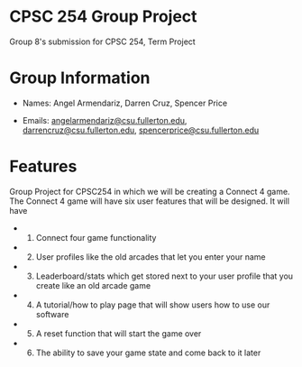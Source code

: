 # CPSC 254 Group Project

Group 8's submission for CPSC 254, Term Project

# Group Information

* Names: Angel Armendariz, Darren Cruz, Spencer Price

* Emails: angelarmendariz@csu.fullerton.edu, darrencruz@csu.fullerton.edu, spencerprice@csu.fullerton.edu

# Features

Group Project for CPSC254 in which we will be creating a Connect 4 game. The Connect 4 game will have six user features that will be designed. It will have 

* 1. Connect four game functionality 

* 2. User profiles like the old arcades that let you enter your name

* 3. Leaderboard/stats which get stored next to your user profile that you create like an old arcade game 

* 4. A tutorial/how to play page that will show users how to use our software 

* 5. A reset function that will start the game over 

* 6. The ability to save your game state and come back to it later 
